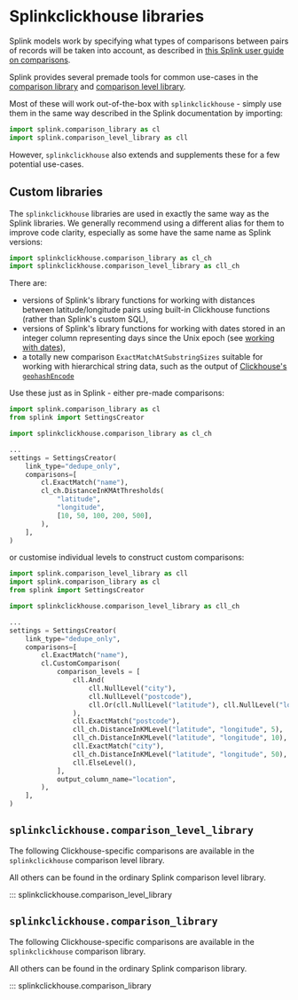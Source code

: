 # Splinkclickhouse libraries

Splink models work by specifying what types of comparisons between pairs of records will be taken into account, as described in [this Splink user guide on comparisons](https://moj-analytical-services.github.io/splink/topic_guides/comparisons/comparisons_and_comparison_levels.html).

Splink provides several premade tools for common use-cases in the [comparison library](https://moj-analytical-services.github.io/splink/api_docs/comparison_library.html) and [comparison level library](https://moj-analytical-services.github.io/splink/api_docs/comparison_level_library.html).

Most of these will work out-of-the-box with `splinkclickhouse` - simply use them in the same way described in the Splink documentation by importing:

```python
import splink.comparison_library as cl
import splink.comparison_level_library as cll
```

However, `splinkclickhouse` also extends and supplements these for a few potential use-cases.

## Custom libraries

The `splinkclickhouse` libraries are used in exactly the same way as the Splink libraries.
We generally recommend using a different alias for them to improve code clarity, especially as some have the same name as Splink versions:
```python
import splinkclickhouse.comparison_library as cl_ch
import splinkclickhouse.comparison_level_library as cll_ch
```

There are:

* versions of Splink's library functions for working with distances between latitude/longitude pairs using built-in Clickhouse functions (rather than Splink's custom SQL),
* versions of Splink's library functions for working with dates stored in an integer column representing days since the Unix epoch (see [working with dates](../advanced.md#working-with-dates)),
* a totally new comparison `ExactMatchAtSubstringSizes` suitable for working with hierarchical string data, such as the output of [Clickhouse's `geohashEncode`](https://clickhouse.com/docs/en/sql-reference/functions/geo/geohash#geohashencode)

Use these just as in Splink - either pre-made comparisons:
```python
import splink.comparison_library as cl
from splink import SettingsCreator

import splinkclickhouse.comparison_library as cl_ch

...
settings = SettingsCreator(
    link_type="dedupe_only",
    comparisons=[
        cl.ExactMatch("name"),
        cl_ch.DistanceInKMAtThresholds(
            "latitude",
            "longitude",
            [10, 50, 100, 200, 500],
        ),
    ],
)
```

or customise individual levels to construct custom comparisons:

```python
import splink.comparison_level_library as cll
import splink.comparison_library as cl
from splink import SettingsCreator

import splinkclickhouse.comparison_level_library as cll_ch

...
settings = SettingsCreator(
    link_type="dedupe_only",
    comparisons=[
        cl.ExactMatch("name"),
        cl.CustomComparison(
            comparison_levels = [
                cll.And(
                    cll.NullLevel("city"),
                    cll.NullLevel("postcode"),
                    cll.Or(cll.NullLevel("latitude"), cll.NullLevel("longitude"))
                ),
                cll.ExactMatch("postcode"),
                cll_ch.DistanceInKMLevel("latitude", "longitude", 5),
                cll_ch.DistanceInKMLevel("latitude", "longitude", 10),
                cll.ExactMatch("city"),
                cll_ch.DistanceInKMLevel("latitude", "longitude", 50),
                cll.ElseLevel(),
            ],
            output_column_name="location",
        ),
    ],
)
```

## `splinkclickhouse.comparison_level_library`

The following Clickhouse-specific comparisons are available in the `splinkclickhouse` comparison level library.

All others can be found in the ordinary Splink comparison level library.

::: splinkclickhouse.comparison_level_library

## `splinkclickhouse.comparison_library`

The following Clickhouse-specific comparisons are available in the `splinkclickhouse` comparison library.

All others can be found in the ordinary Splink comparison library.

::: splinkclickhouse.comparison_library
